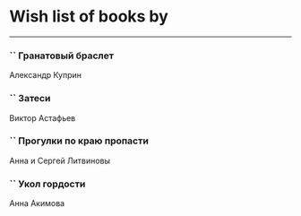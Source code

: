 # Wish list of books by [](https://ok.ru/profile/536771522733)
---

### `` Гранатовый браслет
Александр Куприн

### `` Затеси
Виктор Астафьев

### `` Прогулки по краю пропасти
Анна и Сергей Литвиновы

### `` Укол гордости
Анна Акимова

